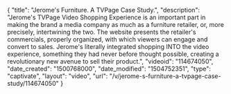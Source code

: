 {
    "title": "Jerome's Furniture. A TVPage Case Study.",
    "description": "Jerome's TVPage Video Shopping Experience is an important part in making the brand a media company as much as a furniture retailer, or, more precisely, intertwining the two. The website presents the retailer's commercials, properly organized, with which viewers can engage and convert to sales. Jerome's literally integrated shopping INTO the video experience, something they had never before thought possible, creating a revolutionary new avenue to sell their product.",
    "videoid": "114674050",
    "date_created": "1500768000",
    "date_modified": "1504752351",
    "type": "captivate",
    "layout": "video",
    "url": "\/v\/jerome-s-furniture-a-tvpage-case-study\/114674050"
}